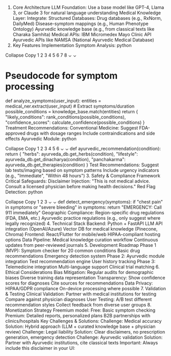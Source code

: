 1. Core Architecture
LLM Foundation: Use a base model like GPT-4, Llama 3, or Claude 3 for natural language understanding
Medical Knowledge Layer: Integrate:
Structured Databases:
Drug databases (e.g., RxNorm, DailyMed)
Disease-symptom mappings (e.g., Human Phenotype Ontology)
Ayurvedic knowledge base (e.g., from classical texts like Charaka Samhita)
Medical APIs:
IBM Micromedex
Mayo Clinic API
Ayurvedic APIs like NAMSA (National Ayurvedic Medical Database)
2. Key Features Implementation
Symptom Analysis:
python

Collapse
Copy
1
2
3
4
5
6
7
8
⌄
⌄
# Pseudocode for symptom processing
def analyze_symptoms(user_input):
    entities = medical_ner.extract(user_input)  # Extract symptoms/duration
    possible_conditions = knowledge_base.match(entities)
    return {
        "likely_conditions": rank_conditions(possible_conditions),
        "confidence_scores": calculate_confidence(possible_conditions)
    }
Treatment Recommendations:
Conventional Medicine:
Suggest FDA-approved drugs with dosage ranges
Include contraindications and side effects
Ayurvedic Module:
python

Collapse
Copy
1
2
3
4
5
6
⌄
⌄
def ayurvedic_recommendation(condition):
    return {
        "herbs": ayurveda_db.get_herbs(condition),
        "lifestyle": ayurveda_db.get_dinacharya(condition),
        "panchakarma": ayurveda_db.get_therapies(condition)
    }
Test Recommendations:
Suggest lab tests/imaging based on symptom patterns
Include urgency indicators (e.g., "Immediate", "Within 48 hours")
3. Safety & Compliance Framework
Critical Safeguards:
Disclaimer Injection:
"This is not medical advice. Consult a licensed physician before making health decisions."
Red Flag Detection:
python

Collapse
Copy
1
2
3
⌄
⌄
def detect_emergency(symptoms):
    if "chest pain" in symptoms or "severe bleeding" in symptoms:
        return "EMERGENCY: Call 911 immediately"
Geographic Compliance:
Region-specific drug regulations (FDA, EMA, etc.)
Ayurvedic practice regulations (e.g., only suggest where legally recognized)
4. Technical Stack
Backend:
Python + FastAPI
LLM API integration (OpenAI/Azure)
Vector DB for medical knowledge (Pinecone, Chroma)
Frontend:
React/Flutter for mobile/web
HIPAA-compliant hosting options
Data Pipeline:
Medical knowledge curation workflow
Continuous updates from peer-reviewed journals
5. Development Roadmap
Phase 1 (MVP):
Symptom checker for 20 common conditions
Basic drug recommendations
Emergency detection system
Phase 2:
Ayurvedic module integration
Test recommendation engine
User history tracking
Phase 3:
Telemedicine integration
Multi-language support
Clinical trial matching
6. Ethical Considerations
Bias Mitigation:
Regular audits for demographic biases
Diverse training data representation
Transparency:
Show confidence scores for diagnoses
Cite sources for recommendations
Data Privacy:
HIPAA/GDPR compliance
On-device processing where possible
7. Validation & Testing
Clinical Validation:
Partner with medical institutions for testing
Compare against physician diagnoses
User Testing:
A/B test different recommendation styles
Collect feedback from diverse user groups
8. Monetization Strategy
Freemium model:
Free: Basic symptom checking
Premium: Detailed reports, personalized plans
B2B partnerships with clinics/hospitals
Key Challenges & Solutions:
Challenge: Medical accuracy
Solution: Hybrid approach (LLM + curated knowledge base + physician review)
Challenge: Legal liability
Solution: Clear disclaimers, no prescription generation, emergency detection
Challenge: Ayurvedic validation
Solution: Partner with Ayurvedic institutions, cite classical texts
Important: Always include this disclaimer in your UI:
